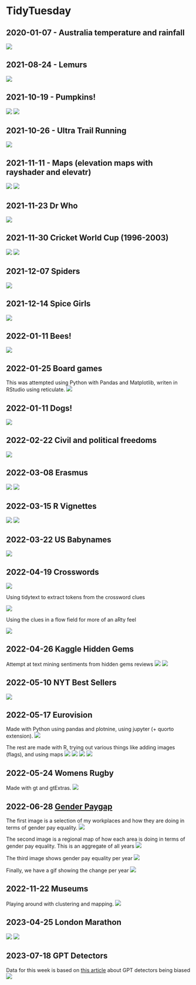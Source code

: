 # TidyTuesday

## 2020-01-07 - Australia temperature and rainfall
![](Australia-fires-2020-01-07/Auz_Rain&Temp2.gif)

## 2021-08-24 - Lemurs
![](Lemurs_2021-08-24/lemur_plots.png)

## 2021-10-19 - Pumpkins!
![](pumpkins-2021-10-19/giant_pumpkin_avg.png)
![](pumpkins-2021-10-19/pumpkins_weight.png)

## 2021-10-26 - Ultra Trail Running
![](Trail-running-2021-10-26/long_standing_uk_races.png)

## 2021-11-11 - Maps (elevation maps with rayshader and elevatr)
![](elevation_maps/uk.png)
![](elevation_maps/vista-maps/outputs/monument_valley.png)

<!--
## Data from Pokémon games
Scraped from <https://pokemondb.net/>, scraping code on [Github](https://github.com/andrewmoles2/webScraping/blob/main/R/pokemonDatabase.R)
![](Pokemon_viz/ash_pokemon_plot.png)
 -->
 
## 2021-11-23 Dr Who
![](dr-who-2021-11-23/avg_doctor_rating.png)

## 2021-11-30 Cricket World Cup (1996-2003)
![](cricket-world-cup-2021-11-30/n_best_players.png)
![](cricket-world-cup-2021-11-30/top_players.png)

## 2021-12-07 Spiders
![](spiders-2021-12-07/network_of_auz_spiders.png)

## 2021-12-14 Spice Girls
![](spice-girls-2021-12-14/spice_girls.png)

## 2022-01-11 Bees!
![](Bees-2022-01-11/bee_loss.png)

## 2022-01-25 Board games
This was attempted using Python with Pandas and Matplotlib, writen in RStudio using reticulate. 
![](board-games-2022-01-25/ticket2ride.png)

## 2022-01-11 Dogs!
![](dog-breeds-2022-02-01/good_boys.png)

## 2022-02-22 Civil and political freedoms
![](freedom-2022-02-22/freedoms.png)

## 2022-03-08 Erasmus
![](erasmus-2022-03-08/erasmus_polar.png)
![](erasmus-2022-03-08/erasmus_alluvial.png)

## 2022-03-15 R Vignettes
![](R-vignettes-2022-03-15/Fav_packages.gif)
![](R-vignettes-2022-03-15/Fav_packages.png)

## 2022-03-22 US Babynames
![](babynames-2022-03-22/dsl_names.png)

## 2022-04-19 Crosswords
![](crosswords-2022-04-19/cross_ans_def.png)

Using tidytext to extract tokens from the crossword clues

![](crosswords-2022-04-19/crossword_tokens.png)

Using the clues in a flow field for more of an aRty feel

![](crosswords-2022-04-19/clue_flow.png)

## 2022-04-26 Kaggle Hidden Gems
Attempt at text mining sentiments from hidden gems reviews
![](hidden-gems-2022-04-26/sentiments_over_time.png)
![](hidden-gems-2022-04-26/top_sentiments.png)

## 2022-05-10 NYT Best Sellers
![](best-sellers-2022-05-10/booker_nty.png)

## 2022-05-17 Eurovision
Made with Python using pandas and plotnine, using jupyter (+ quorto extension).
![](eurovision-2022-05-17/eurovision.png)

The rest are made with R, trying out various things like adding images (flags), and using maps
![](eurovision-2022-05-17/eurovision_winners.png)
![](eurovision-2022-05-17/winners_map.png)
![](eurovision-2022-05-17/ranking_map.png)
![](eurovision-2022-05-17/eurovision_maps.png)

## 2022-05-24 Womens Rugby
Made with gt and gtExtras.
![](womens-rugby-2022-05-24/womens_rugby.png)

## 2022-06-28 [Gender Paygap](paygap-2022-06-28)
The first image is a selection of my workplaces and how they are doing in terms of gender pay equality. 
![](paygap-2022-06-28/workplaces.png)

The second image is a regional map of how each area is doing in terms of gender pay equality. This is an aggregate of all years
![](paygap-2022-06-28/median_pay_diff_postcode.png)

The third image shows gender pay equality per year
![](paygap-2022-06-28/median_pay_diff_postcode_year.png)

Finally, we have a gif showing the change per year
![](paygap-2022-06-28/paygap.gif)

## 2022-11-22 Museums
Playing around with clustering and mapping. 
![](museums-2022-11-22/kmean_museum.png)

## 2023-04-25 London Marathon
![](london-marathon-2023-04-25/men_winners.png)
![](london-marathon-2023-04-25/women_winners.png)

## 2023-07-18 GPT Detectors
Data for this week is based on [this article](https://arxiv.org/abs/2304.02819) about GPT detectors being biased
![](detectors-2023-07-18/AI_detectors.png)
